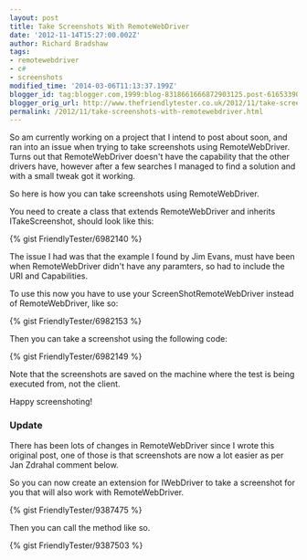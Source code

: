 ```yaml
---
layout: post
title: Take Screenshots With RemoteWebDriver
date: '2012-11-14T15:27:00.002Z'
author: Richard Bradshaw
tags:
- remotewebdriver
- c#
- screenshots
modified_time: '2014-03-06T11:13:37.199Z'
blogger_id: tag:blogger.com,1999:blog-8318661666872903125.post-6165339037108894979
blogger_orig_url: http://www.thefriendlytester.co.uk/2012/11/take-screenshots-with-remotewebdriver.html
permalink: /2012/11/take-screenshots-with-remotewebdriver.html
---
```


So am currently working on a project that I intend to post about soon, and ran into an issue when trying to take screenshots using RemoteWebDriver.  
Turns out that RemoteWebDriver doesn't have the capability that the other drivers have, however after a few searches I managed to find a solution and with a small tweak got it working.  

So here is how you can take screenshots using RemoteWebDriver.  

You need to create a class that extends RemoteWebDriver and inherits ITakeScreenshot, should look like this:

<div class="centerplugin">
{% gist FriendlyTester/6982140 %}
</div>

The issue I had was that the example I found by Jim Evans, must have been when RemoteWebDriver didn't have any paramters, so had to include the URI and Capabilities.  

To use this now you have to use your ScreenShotRemoteWebDriver instead of RemoteWebDriver, like so:

<div class="centerplugin">
{% gist FriendlyTester/6982153 %}
</div>

Then you can take a screenshot using the following code:  

<div class="centerplugin">
{% gist FriendlyTester/6982149 %}
</div>

Note that the screenshots are saved on the machine where the test is being executed from, not the client.  

Happy screenshoting!  

### Update

There has been lots of changes in RemoteWebDriver since I wrote this original post, one of those is that screenshots are now a lot easier as per Jan Zdrahal comment below.  

So you can now create an extension for IWebDriver to take a screenshot for you that will also work with RemoteWebDriver.  

<div class="centerplugin">
{% gist FriendlyTester/9387475 %}
</div>

Then you can call the method like so.

<div class="centerplugin">
{% gist FriendlyTester/9387503 %}
</div>